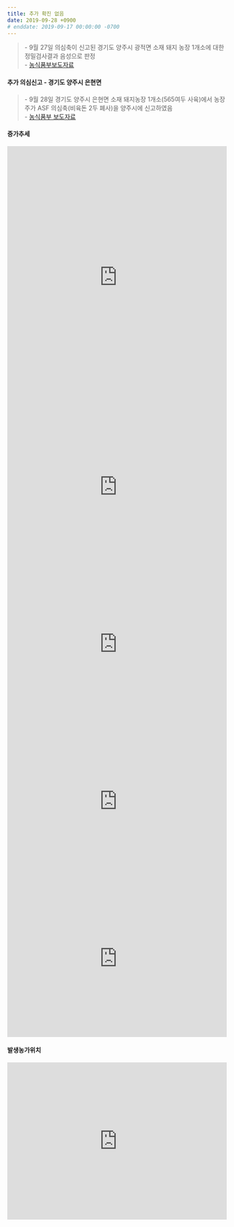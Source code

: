 ```yaml
---
title: 추가 확진 없음
date: 2019-09-28 +0900
# enddate: 2019-09-17 00:00:00 -0700
---
```

> \- 9월 27일 의심축이 신고된 경기도 양주시 광적면 소재 돼지 농장 1개소에 대한 정밀검사결과 음성으로 판정  
> \- [농식품부보도자료](http://www.mafra.go.kr/FMD-AI/2095/subview.do?enc=Zm5jdDF8QEB8JTJGYmJzJTJGRk1ELUFJJTJGMzU0JTJGMzIxNTAxJTJGYXJ0Y2xWaWV3LmRvJTNGYmJzQ2xTZXElM0QlMjZyZ3NFbmRkZVN0ciUzRCUyNmJic09wZW5XcmRTZXElM0QlMjZyZ3NCZ25kZVN0ciUzRCUyNnBhc3N3b3JkJTNEJTI2c3JjaENvbHVtbiUzRCUyNnJvdyUzRDEwJTI2aXNWaWV3TWluZSUzRGZhbHNlJTI2cGFnZSUzRDElMjZzcmNoV3JkJTNEJTI2)

#### 추가 의심신고 - 경기도 양주시 은현면  
> \- 9월 28일 경기도 양주시 은현면 소재 돼지농장 1개소(565여두 사육)에서 농장주가 ASF 의심축(비육돈 2두 폐사)을 양주시에 신고하였음  
> \- [농식품부 보도자료](http://www.mafra.go.kr/FMD-AI/2095/subview.do?enc=Zm5jdDF8QEB8JTJGYmJzJTJGRk1ELUFJJTJGMzU0JTJGMzIxNTA0JTJGYXJ0Y2xWaWV3LmRvJTNGcmdzRW5kZGVTdHIlM0QlMjZyb3clM0QxMCUyNmJic0NsU2VxJTNEJTI2c3JjaFdyZCUzRCUyNnJnc0JnbmRlU3RyJTNEJTI2aXNWaWV3TWluZSUzRGZhbHNlJTI2YmJzT3BlbldyZFNlcSUzRCUyNnBhZ2UlM0QxJTI2cGFzc3dvcmQlM0QlMjZzcmNoQ29sdW1uJTNEJTI2)

#### 증가추세  
<iframe width="100%" height="600" src="http://adatalab.net/asf-timeline/tables/190928-table1" frameborder="0" allow="accelerometer; autoplay; encrypted-media; gyroscope; picture-in-picture" allowfullscreen></iframe> 

<iframe width="100%" height="360" src="http://adatalab.net/asf-timeline/charts/190928-chart" frameborder="0" allow="accelerometer; autoplay; encrypted-media; gyroscope; picture-in-picture" allowfullscreen></iframe> 
<iframe width="100%" height="360" src="http://adatalab.net/asf-timeline/charts/190928-bar1" frameborder="0" allow="accelerometer; autoplay; encrypted-media; gyroscope; picture-in-picture" allowfullscreen></iframe>

<iframe width="100%" height="360" src="http://adatalab.net/asf-timeline/charts/190928-chart2" frameborder="0" allow="accelerometer; autoplay; encrypted-media; gyroscope; picture-in-picture" allowfullscreen></iframe>
<iframe width="100%" height="360" src="http://adatalab.net/asf-timeline/charts/190928-bar2" frameborder="0" allow="accelerometer; autoplay; encrypted-media; gyroscope; picture-in-picture" allowfullscreen></iframe>


#### 발생농가위치  
<iframe width="100%" height="360" src="http://adatalab.net/asf-timeline/charts/190928-map" frameborder="0" allow="accelerometer; autoplay; encrypted-media; gyroscope; picture-in-picture" allowfullscreen></iframe>
